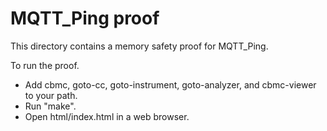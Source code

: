 # MQTT_Ping proof

This directory contains a memory safety proof for MQTT_Ping.

To run the proof.

- Add cbmc, goto-cc, goto-instrument, goto-analyzer, and cbmc-viewer to your
  path.
- Run "make".
- Open html/index.html in a web browser.
